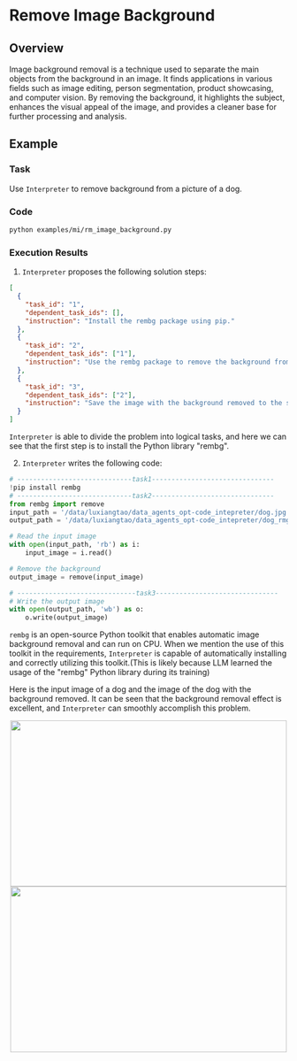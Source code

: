 # Remove Image Background

## Overview

Image background removal is a technique used to separate the main objects from the background in an image. It finds applications in various fields such as image editing, person segmentation, product showcasing, and computer vision. By removing the background, it highlights the subject, enhances the visual appeal of the image, and provides a cleaner base for further processing and analysis.

## Example

### Task

Use `Interpreter` to remove background from a picture of a dog.

### Code

```bash
python examples/mi/rm_image_background.py
```

### Execution Results

1. `Interpreter` proposes the following solution steps:

```json
[
  {
    "task_id": "1",
    "dependent_task_ids": [],
    "instruction": "Install the rembg package using pip."
  },
  {
    "task_id": "2",
    "dependent_task_ids": ["1"],
    "instruction": "Use the rembg package to remove the background from the image at the specified path."
  },
  {
    "task_id": "3",
    "dependent_task_ids": ["2"],
    "instruction": "Save the image with the background removed to the specified save path."
  }
]
```

`Interpreter` is able to divide the problem into logical tasks, and here we can see that the first step is to install the Python library "rembg".

2. `Interpreter` writes the following code:

```python
# -----------------------------task1-------------------------------
!pip install rembg
# -----------------------------task2-------------------------------
from rembg import remove
input_path = '/data/luxiangtao/data_agents_opt-code_intepreter/dog.jpg'
output_path = '/data/luxiangtao/data_agents_opt-code_intepreter/dog_rmg.png'

# Read the input image
with open(input_path, 'rb') as i:
    input_image = i.read()

# Remove the background
output_image = remove(input_image)

# ------------------------------task3-------------------------------
# Write the output image
with open(output_path, 'wb') as o:
    o.write(output_image)
```

`rembg` is an open-source Python toolkit that enables automatic image background removal and can run on CPU. When we mention the use of this toolkit in the requirements, `Interpreter` is capable of automatically installing and correctly utilizing this toolkit.(This is likely because LLM learned the usage of the "rembg" Python library during its training)

Here is the input image of a dog and the image of the dog with the background removed. It can be seen that the background removal effect is excellent, and `Interpreter` can smoothly accomplish this problem.

<div align=center>
<img src="../../../../../public/image/guide/use_cases/interpreter/dog.jpg" width="500" height="300"> 
<img src="../../../../../public/image/guide/use_cases/interpreter/dog_rmg.png" width="500" height="300"> 
</div>
